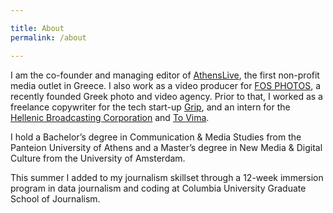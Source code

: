 ```yaml
---

title: About
permalink: /about

---
```


I am the co-founder and managing editor of [AthensLive](http://athenslive.gr/), the first non-profit media outlet in Greece. I also work as a video producer for [FOS PHOTOS](http://www.fosphotos.com/), a recently founded Greek photo and video agency. Prior to that, I worked as a freelance copywriter for the tech start-up [Grip](https://grip.events/), and an intern for the [Hellenic Broadcasting Corporation](http://www.ert.gr/) and [To Vima](http://www.tovima.gr/).

I hold a Bachelor’s degree in Communication & Media Studies from the Panteion University
of Athens and a Master’s degree in New Media & Digital Culture from the University of
Amsterdam.

This summer I added to my journalism skillset through a 12-week immersion program in data journalism and coding at Columbia University Graduate School of Journalism.
